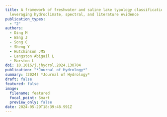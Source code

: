 ```yaml
---
title: A framework of freshwater and saline lake typology classification through
  leveraging hydroclimate, spectral, and literature evidence
publication_types:
  - "2"
authors:
  - Ding M
  - Wang J
  - Song C
  - Sheng Y
  - Hutchinson JMS
  - Langston Abigail L
  - Marston L
doi: 10.1016/j.jhydrol.2024.130704
publication: "*Journal of Hydrology*"
summary: (2024) *Journal of Hydrology*
draft: false
featured: false
image:
  filename: featured
  focal_point: Smart
  preview_only: false
date: 2024-05-29T18:39:48.991Z
---
```

